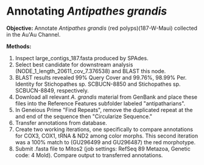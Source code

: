 
# Annotating *Antipathes grandis* 

**Objective:** Annotate *Antipathes grandis* (red polyps)(187-W-Maui) collected in the Au'Au Channel.

**Methods:**

1. Inspect large_contigs_187.fasta produced by SPAdes.
2. Select best candidate for downstream analysis (NODE_1_length_20611_cov_7.376538) and BLAST this node.
3. BLAST results revealed 99% Query Cover and 99.76%, 98.99% Per. Identity for Stichopathes sp. SCBUCN-8850 and Stichopathes sp. SCBUCN-8849, respectively.
4. Download all relevant *A. grandis* material from GenBank and place these files into the Reference Features subfolder labeled "antipatharians".
5. In Geneious Prime "Find Repeats", remove the duplicated repeat at the and end of the sequence then "Circularize Sequence."
6. Transfer annotations from database.
7. Create two working iterations, one specifically to compare annotations for COX3, COX1, tRNA & ND2 among color morphs. This second iteration was a 100% match to (GU296499 and GU296487) the red morphotype. 
8. Submit .fasta file to Mitos2 (job settings: RefSeq 89 Metazoa, Genetic code: 4 Mold). Compare output to transferred annotations.
